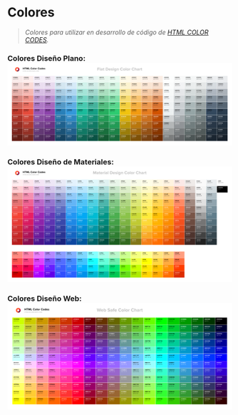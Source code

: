 # **Colores**
> *Colores para utilizar en desarrollo de código de [HTML COLOR CODES](https://htmlcolorcodes.com/es/).*
### **Colores Diseño Plano:** ![Diseño Plano](images/flat-design-color-chart.png)
### **Colores Diseño de Materiales:** ![Diseño Materiales](images/material-design-color-chart.png)
### **Colores Diseño Web:** ![Diseño Web](images/web-safe-color-chart.png)
